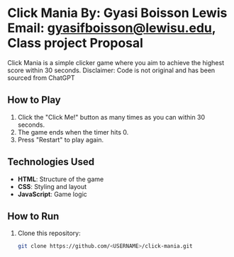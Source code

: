 # Click Mania By: Gyasi Boisson  Lewis Email: gyasifboisson@lewisu.edu, Class project Proposal

Click Mania is a simple clicker game where you aim to achieve the highest score within 30 seconds.
Disclaimer: Code is not original and has been sourced from ChatGPT
## How to Play
1. Click the "Click Me!" button as many times as you can within 30 seconds.
2. The game ends when the timer hits 0.
3. Press "Restart" to play again.

## Technologies Used
- **HTML**: Structure of the game
- **CSS**: Styling and layout
- **JavaScript**: Game logic

## How to Run
1. Clone this repository:
   ```bash
   git clone https://github.com/<USERNAME>/click-mania.git
